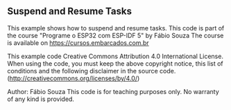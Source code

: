 ## Suspend and Resume Tasks

This example shows how to suspend and resume tasks.
This code is part of the course "Programe o ESP32 com ESP-IDF 5" by Fábio Souza
The course is available on https://cursos.embarcados.com.br

This example code Creative Commons Attribution 4.0 International License.
When using the code, you must keep the above copyright notice,
this list of conditions and the following disclaimer in the source code.
(http://creativecommons.org/licenses/by/4.0/)

Author: Fábio Souza
This code is for teaching purposes only.
No warranty of any kind is provided.

